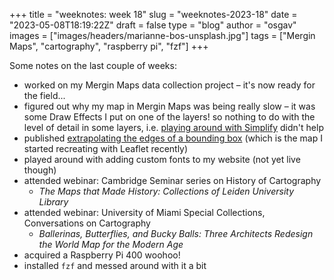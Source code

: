 
+++
title = "weeknotes: week 18"
slug = "weeknotes-2023-18"
date = "2023-05-08T18:19:22Z"
draft = false
type = "blog"
author = "osgav"
images = ["images/headers/marianne-bos-unsplash.jpg"]
tags = ["Mergin Maps", "cartography", "raspberry pi", "fzf"]
+++

Some notes on the last couple of weeks:

<!--more-->

- worked on my Mergin Maps data collection project – it's now ready for the field...
- figured out why my map in Mergin Maps was being really slow – it was some Draw Effects I put on one of the layers! so nothing to do with the level of detail in some layers, i.e. [playing around with Simplify](/blog/count-vertices-ogrinfo.html) didn't help
- published [extrapolating the edges of a bounding box](/blog/extrapolating-a-bounding-box.html) (which is the map I started recreating with Leaflet recently)
- played around with adding custom fonts to my website (not yet live though)
- attended webinar: Cambridge Seminar series on History of Cartography
  - *The Maps that Made History: Collections of Leiden University Library*
- attended webinar: University of Miami Special Collections, Conversations on Cartography
  - *Ballerinas, Butterflies, and Bucky Balls: Three Architects Redesign the World Map for the Modern Age*
- acquired a Raspberry Pi 400 woohoo!
- installed `fzf` and messed around with it a bit
